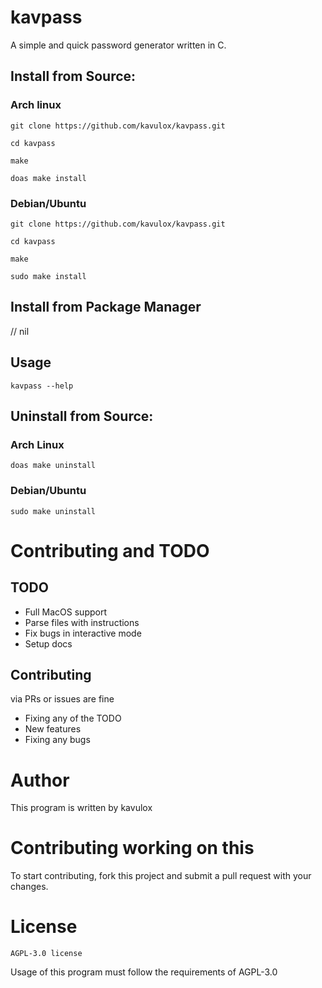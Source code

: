 # kavpass 

A simple and quick password generator written in C.

## Install from Source:
### Arch linux
```console
git clone https://github.com/kavulox/kavpass.git

cd kavpass 

make

doas make install
```

### Debian/Ubuntu
```console
git clone https://github.com/kavulox/kavpass.git

cd kavpass 

make

sudo make install
```

## Install from Package Manager

// nil

## Usage

```console
kavpass --help
```

## Uninstall from Source:
### Arch Linux

```console
doas make uninstall
```

### Debian/Ubuntu

```console
sudo make uninstall
```

# Contributing and TODO

## TODO

- Full MacOS support
- Parse files with instructions
- Fix bugs in interactive mode
- Setup docs

## Contributing

via PRs or issues are fine

- Fixing any of the TODO
- New features
- Fixing any bugs

# Author

This program is written by kavulox

# Contributing working on this

To start contributing, fork this project and submit a pull request with your changes.

# License

`AGPL-3.0 license`

Usage of this program must follow the requirements of AGPL-3.0
